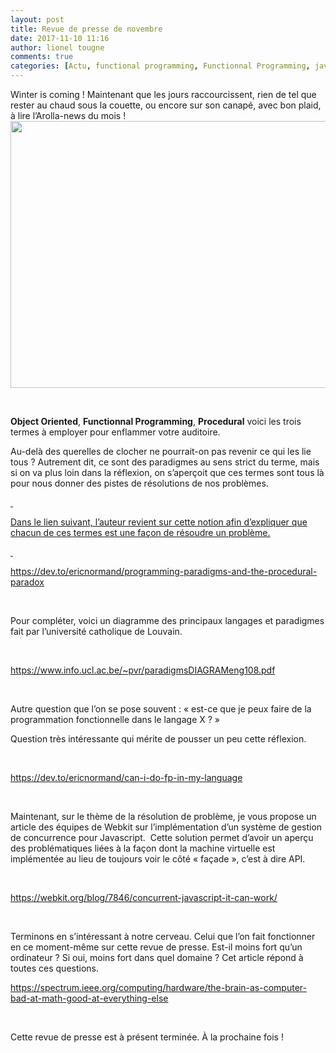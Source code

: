 ```yaml
---
layout: post
title: Revue de presse de novembre
date: 2017-11-10 11:16
author: lionel tougne
comments: true
categories: [Actu, functional programming, Functionnal Programming, javascript, Je pense donc je blogue, langages, Non classé, Object Oriented, paradigmes, POO, problème, Procedural, Programmation, Revues de presse, solution]
---
```

Winter is coming ! Maintenant que les jours raccourcissent, rien de tel que rester au chaud sous la couette, ou encore sur son canapé, avec bon plaid, à lire l’Arolla-news du mois !<a href="http://www.arolla.fr/blog/wp-content/uploads/2017/11/solution.jpg"><img src="http://www.arolla.fr/blog/wp-content/uploads/2017/11/solution.jpg" alt="" width="960" height="427" class="aligncenter size-full wp-image-4815" /></a>

&nbsp;

<strong>Object Oriented</strong>, <strong>Functionnal Programming</strong>, <strong>Procedural</strong> voici les trois termes à employer pour enflammer votre auditoire.

Au-delà des querelles de clocher ne pourrait-on pas revenir ce qui les lie tous ? Autrement dit, ce sont des paradigmes au sens strict du terme, mais si on va plus loin dans la réflexion, on s’aperçoit que ces termes sont tous là pour nous donner des pistes de résolutions de nos problèmes.

<a href="https://spectrum.ieee.org/computing/hardware/the-brain-as-computer-bad-at-math-good-at-everything-else" target="_blank" rel="noopener noreferrer">

&nbsp;

Dans le lien suivant, l’auteur revient sur cette notion afin d’expliquer que chacun de ces termes est une façon de résoudre un problème.

&nbsp;

<a href="https://dev.to/ericnormand/programming-paradigms-and-the-procedural-paradox" target="_blank" rel="noopener noreferrer">https://dev.to/ericnormand/programming-paradigms-and-the-procedural-paradox</a>

&nbsp;

Pour compléter, voici un diagramme des principaux langages et paradigmes fait par l’université catholique de Louvain.

&nbsp;

<a href="https://www.info.ucl.ac.be/~pvr/paradigmsDIAGRAMeng108.pdf" target="_blank" rel="noopener noreferrer">https://www.info.ucl.ac.be/~pvr/paradigmsDIAGRAMeng108.pdf</a>

&nbsp;

Autre question que l’on se pose souvent : « est-ce que je peux faire de la programmation fonctionnelle dans le langage X ? »

Question très intéressante qui mérite de pousser un peu cette réflexion.

&nbsp;

<a href="https://dev.to/ericnormand/can-i-do-fp-in-my-language" target="_blank" rel="noopener noreferrer">https://dev.to/ericnormand/can-i-do-fp-in-my-language</a>

&nbsp;

Maintenant, sur le thème de la résolution de problème, je vous propose un article des équipes de Webkit sur l’implémentation d’un système de gestion de concurrence pour Javascript.  Cette solution permet d’avoir un aperçu des problématiques liées à la façon dont la machine virtuelle est implémentée au lieu de toujours voir le côté « façade », c’est à dire API.

&nbsp;

<a href="https://webkit.org/blog/7846/concurrent-javascript-it-can-work/" target="_blank" rel="noopener noreferrer">https://webkit.org/blog/7846/concurrent-javascript-it-can-work/</a>

&nbsp;

Terminons en s’intéressant à notre cerveau. Celui que l’on fait fonctionner en ce moment-même sur cette revue de presse. Est-il moins fort qu’un ordinateur ? Si oui, moins fort dans quel domaine ? Cet article répond à toutes ces questions.

<a href="https://spectrum.ieee.org/computing/hardware/the-brain-as-computer-bad-at-math-good-at-everything-else" target="_blank" rel="noopener noreferrer">https://spectrum.ieee.org/computing/hardware/the-brain-as-computer-bad-at-math-good-at-everything-else</a>

&nbsp;

Cette revue de presse est à présent terminée. À la prochaine fois !
